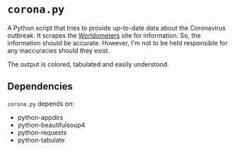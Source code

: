 # `corona.py`

A Python script that tries to provide up-to-date data about the Coronavirus outbreak. It scrapes the [Worldometers](https://www.worldometers.info/coronavirus/) site for information. So, the information should be accurate. However, I'm not to be held responsible for any inaccuracies should they exist.

The output is colored, tabulated and easily understood.

## Dependencies

`corona.py` depends on:

* python-appdirs
* python-beautifulsoup4
* python-requests
* python-tabulate
